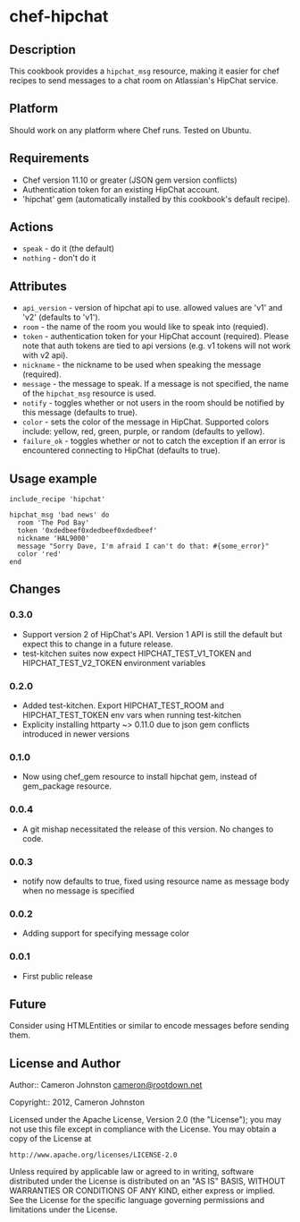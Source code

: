 # chef-hipchat

## Description

This cookbook provides a `hipchat_msg` resource, making it easier for chef recipes to send messages to a chat room on Atlassian's HipChat service.

## Platform

Should work on any platform where Chef runs. Tested on Ubuntu.

## Requirements

* Chef version 11.10 or greater (JSON gem version conflicts)
* Authentication token for an existing HipChat account.
* 'hipchat' gem (automatically installed by this cookbook's default recipe).

## Actions

* `speak` - do it (the default)
* `nothing` - don't do it

## Attributes

* `api_version` - version of hipchat api to use. allowed values are 'v1' and 'v2' (defaults to 'v1').
* `room` - the name of the room you would like to speak into (requied).
* `token` - authentication token for your HipChat account (required). Please note that auth tokens are tied to api versions (e.g. v1 tokens will not work with v2 api).
* `nickname` - the nickname to be used when speaking the message (required).
* `message` - the message to speak. If a message is not specified, the name of the `hipchat_msg` resource is used.
* `notify` - toggles whether or not users in the room should be notified by this message (defaults to true).
* `color` - sets the color of the message in HipChat. Supported colors include: yellow, red, green, purple, or random (defaults to yellow).
* `failure_ok` - toggles whether or not to catch the exception if an error is encountered connecting to HipChat (defaults to true).

## Usage example
```
include_recipe 'hipchat'

hipchat_msg 'bad news' do
  room 'The Pod Bay'
  token '0xdedbeef0xdedbeef0xdedbeef'
  nickname 'HAL9000'
  message "Sorry Dave, I'm afraid I can't do that: #{some_error}"
  color 'red'
end
```
## Changes

### 0.3.0

* Support version 2 of HipChat's API. Version 1 API is still the default but expect this to change in a future release.
* test-kitchen suites now expect HIPCHAT_TEST_V1_TOKEN and HIPCHAT_TEST_V2_TOKEN environment variables

### 0.2.0
* Added test-kitchen. Export HIPCHAT_TEST_ROOM and HIPCHAT_TEST_TOKEN env vars when running test-kitchen
* Explicity installing httparty ~> 0.11.0 due to json gem conflicts introduced in newer versions

### 0.1.0
* Now using chef_gem resource to install hipchat gem, instead of gem_package resource.

### 0.0.4
* A git mishap necessitated the release of this version. No changes to code.

### 0.0.3
* notify now defaults to true, fixed using resource name as message body when no message is specified

### 0.0.2
* Adding support for specifying message color

### 0.0.1
* First public release

## Future

Consider using HTMLEntities or similar to encode messages before sending them.

## License and Author

Author:: Cameron Johnston <cameron@rootdown.net>

Copyright:: 2012, Cameron Johnston

Licensed under the Apache License, Version 2.0 (the "License");
you may not use this file except in compliance with the License.
You may obtain a copy of the License at

    http://www.apache.org/licenses/LICENSE-2.0

Unless required by applicable law or agreed to in writing, software
distributed under the License is distributed on an "AS IS" BASIS,
WITHOUT WARRANTIES OR CONDITIONS OF ANY KIND, either express or implied.
See the License for the specific language governing permissions and
limitations under the License.
